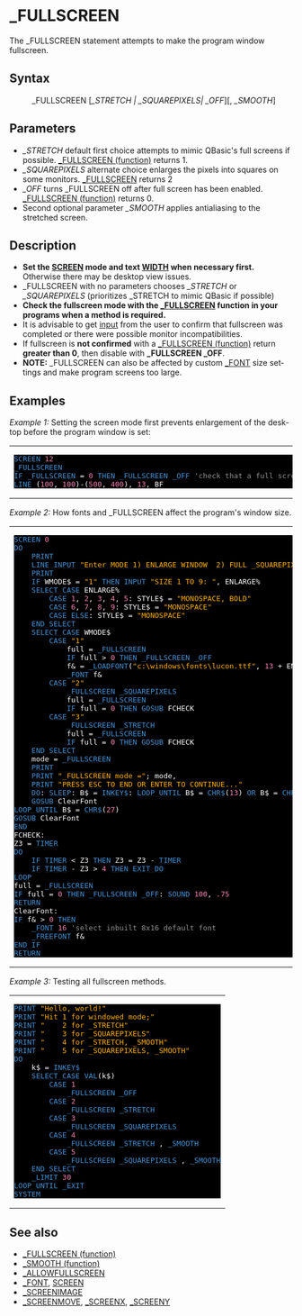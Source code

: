 <style>pre.codeide, pre.outputfixed, .outputcrt0 { background-color: #000 !important; color: #FFF !important; }</style><!DOCTYPE html>
<html class="client-nojs" dir="ltr" lang="en">
<head>
<title>_FULLSCREEN - QB64 Phoenix Edition Wiki</title>
</head>
<body class="mediawiki ltr sitedir-ltr mw-hide-empty-elt ns-0 ns-subject page-FULLSCREEN rootpage-FULLSCREEN skin-vector action-view skin-vector-legacy vector-feature-language-in-header-enabled vector-feature-language-in-main-page-header-disabled vector-feature-language-alert-in-sidebar-disabled vector-feature-sticky-header-disabled vector-feature-sticky-header-edit-disabled vector-feature-table-of-contents-disabled vector-feature-visual-enhancement-next-disabled">
<div class="mw-body" id="content" role="main">
<a id="top"></a>
<h1 class="firstHeading mw-first-heading" id="firstHeading">_FULLSCREEN</h1>
<div class="vector-body" id="bodyContent">
<div class="mw-body-content mw-content-ltr" dir="ltr" id="mw-content-text" lang="en"><div class="mw-parser-output"><p>The <a class="mw-selflink selflink">_FULLSCREEN</a> statement attempts to make the program window fullscreen.
</p>
<h2><span class="mw-headline" id="Syntax">Syntax</span></h2>
<dl><dd><a class="mw-selflink selflink">_FULLSCREEN</a> [<i>_STRETCH | _SQUAREPIXELS| _OFF</i>][, <i>_SMOOTH</i>]</dd></dl>
<p>
</p>
<h2><span class="mw-headline" id="Parameters">Parameters</span></h2>
<ul><li><i>_STRETCH</i> default first choice attempts to mimic QBasic's full screens if possible. <a href="FULLSCREEN_(function)" title="FULLSCREEN (function)">_FULLSCREEN (function)</a> returns 1.</li>
<li><i>_SQUAREPIXELS</i> alternate choice enlarges the pixels into squares on some monitors. <a href="FULLSCREEN_(function)" title="FULLSCREEN (function)">_FULLSCREEN</a> returns 2</li>
<li><i>_OFF</i> turns _FULLSCREEN off after full screen has been enabled. <a href="FULLSCREEN_(function)" title="FULLSCREEN (function)">_FULLSCREEN (function)</a> returns 0.</li>
<li>Second optional parameter <i>_SMOOTH</i> applies antialiasing to the stretched screen.</li></ul>
<p>
</p>
<h2><span class="mw-headline" id="Description">Description</span></h2>
<ul><li><b>Set the <a href="SCREEN" title="SCREEN">SCREEN</a> mode and text <a href="WIDTH" title="WIDTH">WIDTH</a> when necessary first.</b> Otherwise there may be desktop view issues.</li>
<li>_FULLSCREEN with no parameters chooses <i>_STRETCH</i> or <i>_SQUAREPIXELS</i> (prioritizes _STRETCH to mimic QBasic if possible)</li>
<li><b>Check the fullscreen mode with the <a href="FULLSCREEN_(function)" title="FULLSCREEN (function)">_FULLSCREEN</a> function in your programs when a method is required.</b></li>
<li>It is advisable to get <a href="INPUT" title="INPUT">input</a> from the user to confirm that fullscreen was completed or there were possible monitor incompatibilities.</li>
<li>If fullscreen is <b>not confirmed</b> with a <a href="FULLSCREEN_(function)" title="FULLSCREEN (function)">_FULLSCREEN (function)</a> return <b>greater than 0</b>, then disable with <b>_FULLSCREEN _OFF</b>.</li>
<li><b>NOTE:</b> _FULLSCREEN can also be affected by custom <a href="FONT" title="FONT">_FONT</a> size settings and make program screens too large.</li></ul>
<p>
</p>
<h2><span class="mw-headline" id="Examples">Examples</span></h2>
<p><i>Example 1:</i> Setting the screen mode first prevents enlargement of the desktop before the program window is set:
</p>
<table cellpadding="15px" width="100%">
<tbody><tr>
<td><pre class="codeide"><a href="SCREEN" title="SCREEN"><span style="color:#4593D8;">SCREEN</span></a> <span style="color:#F580B1;">12</span>
<a class="mw-selflink selflink"><span style="color:#4593D8;">_FULLSCREEN</span></a>
<a class="mw-redirect" href="IF" title="IF"><span style="color:#4593D8;">IF</span></a> <a href="FULLSCREEN_(function)" title="FULLSCREEN (function)"><span style="color:#4593D8;">_FULLSCREEN</span></a> = <span style="color:#F580B1;">0</span> <a href="THEN" title="THEN"><span style="color:#4593D8;">THEN</span></a> <a class="mw-selflink selflink"><span style="color:#4593D8;">_FULLSCREEN</span></a> <a href="OFF" title="OFF"><span style="color:#4593D8;">_OFF</span></a> <span style="color:#919191;">'check that a full screen mode initialized</span>
<a href="LINE" title="LINE"><span style="color:#4593D8;">LINE</span></a> (<span style="color:#F580B1;">100</span>, <span style="color:#F580B1;">100</span>)-(<span style="color:#F580B1;">500</span>, <span style="color:#F580B1;">400</span>), <span style="color:#F580B1;">13</span>, BF
</pre>
</td></tr></tbody></table>
<p><i>Example 2:</i> How fonts and _FULLSCREEN affect the program's window size.
</p>
<table cellpadding="15px" width="100%">
<tbody><tr>
<td><pre class="codeide"><a href="SCREEN" title="SCREEN"><span style="color:#4593D8;">SCREEN</span></a> <span style="color:#F580B1;">0</span>
<a class="mw-redirect" href="DO" title="DO"><span style="color:#4593D8;">DO</span></a>
    <a href="PRINT" title="PRINT"><span style="color:#4593D8;">PRINT</span></a>
    <a href="LINE_INPUT" title="LINE INPUT"><span style="color:#4593D8;">LINE INPUT</span></a> <span style="color:#FFB100;">"Enter MODE 1) ENLARGE WINDOW  2) FULL _SQUAREPIXELS  3) FULL _STRETCH: "</span>, WMODE$
    <a href="PRINT" title="PRINT"><span style="color:#4593D8;">PRINT</span></a>
    <a class="mw-redirect" href="IF" title="IF"><span style="color:#4593D8;">IF</span></a> WMODE$ = <span style="color:#FFB100;">"1"</span> <a href="THEN" title="THEN"><span style="color:#4593D8;">THEN</span></a> <a href="INPUT" title="INPUT"><span style="color:#4593D8;">INPUT</span></a> <span style="color:#FFB100;">"SIZE 1 TO 9: "</span>, ENLARGE%
    <a href="SELECT_CASE" title="SELECT CASE"><span style="color:#4593D8;">SELECT CASE</span></a> ENLARGE%
        <a class="mw-redirect" href="CASE" title="CASE"><span style="color:#4593D8;">CASE</span></a> <span style="color:#F580B1;">1</span>, <span style="color:#F580B1;">2</span>, <span style="color:#F580B1;">3</span>, <span style="color:#F580B1;">4</span>, <span style="color:#F580B1;">5</span>: STYLE$ = <span style="color:#FFB100;">"MONOSPACE, BOLD"</span>
        <a class="mw-redirect" href="CASE" title="CASE"><span style="color:#4593D8;">CASE</span></a> <span style="color:#F580B1;">6</span>, <span style="color:#F580B1;">7</span>, <span style="color:#F580B1;">8</span>, <span style="color:#F580B1;">9</span>: STYLE$ = <span style="color:#FFB100;">"MONOSPACE"</span>
        <a class="mw-redirect" href="CASE" title="CASE"><span style="color:#4593D8;">CASE</span></a> <a href="ELSE" title="ELSE"><span style="color:#4593D8;">ELSE</span></a>: STYLE$ = <span style="color:#FFB100;">"MONOSPACE"</span>
    <a href="END_SELECT" title="END SELECT"><span style="color:#4593D8;">END SELECT</span></a>
    <a href="SELECT_CASE" title="SELECT CASE"><span style="color:#4593D8;">SELECT CASE</span></a> WMODE$
        <a class="mw-redirect" href="CASE" title="CASE"><span style="color:#4593D8;">CASE</span></a> <span style="color:#FFB100;">"1"</span>
            full = <a href="FULLSCREEN_(function)" title="FULLSCREEN (function)"><span style="color:#4593D8;">_FULLSCREEN</span></a>
            <a class="mw-redirect" href="IF" title="IF"><span style="color:#4593D8;">IF</span></a> full &gt; <span style="color:#F580B1;">0</span> <a href="THEN" title="THEN"><span style="color:#4593D8;">THEN</span></a> <a class="mw-selflink selflink"><span style="color:#4593D8;">_FULLSCREEN</span></a> <a href="OFF" title="OFF"><span style="color:#4593D8;">_OFF</span></a>
            f&amp; = <a href="LOADFONT" title="LOADFONT"><span style="color:#4593D8;">_LOADFONT</span></a>(<span style="color:#FFB100;">"c:\windows\fonts\lucon.ttf"</span>, <span style="color:#F580B1;">13</span> + ENLARGE%, STYLE$)
            <a href="FONT" title="FONT"><span style="color:#4593D8;">_FONT</span></a> f&amp;
        <a class="mw-redirect" href="CASE" title="CASE"><span style="color:#4593D8;">CASE</span></a> <span style="color:#FFB100;">"2"</span>
            <a class="mw-selflink selflink"><span style="color:#4593D8;">_FULLSCREEN</span></a> <a class="mw-redirect" href="SQUAREPIXELS" title="SQUAREPIXELS"><span style="color:#4593D8;">_SQUAREPIXELS</span></a>
            full = <a href="FULLSCREEN_(function)" title="FULLSCREEN (function)"><span style="color:#4593D8;">_FULLSCREEN</span></a>
            <a class="mw-redirect" href="IF" title="IF"><span style="color:#4593D8;">IF</span></a> full = <span style="color:#F580B1;">0</span> <a href="THEN" title="THEN"><span style="color:#4593D8;">THEN</span></a> <a href="GOSUB" title="GOSUB"><span style="color:#4593D8;">GOSUB</span></a> FCHECK
        <a class="mw-redirect" href="CASE" title="CASE"><span style="color:#4593D8;">CASE</span></a> <span style="color:#FFB100;">"3"</span>
            <a class="mw-selflink selflink"><span style="color:#4593D8;">_FULLSCREEN</span></a> <a class="mw-redirect" href="STRETCH" title="STRETCH"><span style="color:#4593D8;">_STRETCH</span></a>
            full = <a href="FULLSCREEN_(function)" title="FULLSCREEN (function)"><span style="color:#4593D8;">_FULLSCREEN</span></a>
            <a class="mw-redirect" href="IF" title="IF"><span style="color:#4593D8;">IF</span></a> full = <span style="color:#F580B1;">0</span> <a href="THEN" title="THEN"><span style="color:#4593D8;">THEN</span></a> <a href="GOSUB" title="GOSUB"><span style="color:#4593D8;">GOSUB</span></a> FCHECK
    <a href="END_SELECT" title="END SELECT"><span style="color:#4593D8;">END SELECT</span></a>
    mode = <a href="FULLSCREEN_(function)" title="FULLSCREEN (function)"><span style="color:#4593D8;">_FULLSCREEN</span></a>
    <a href="PRINT" title="PRINT"><span style="color:#4593D8;">PRINT</span></a>
    <a href="PRINT" title="PRINT"><span style="color:#4593D8;">PRINT</span></a> <span style="color:#FFB100;">"_FULLSCREEN mode ="</span>; mode,
    <a href="PRINT" title="PRINT"><span style="color:#4593D8;">PRINT</span></a> <span style="color:#FFB100;">"PRESS ESC TO END OR ENTER TO CONTINUE..."</span>
    <a class="mw-redirect" href="DO" title="DO"><span style="color:#4593D8;">DO</span></a>: <a href="SLEEP" title="SLEEP"><span style="color:#4593D8;">SLEEP</span></a>: B$ = <a href="INKEY$" title="INKEY$"><span style="color:#4593D8;">INKEY$</span></a>: <a href="DO...LOOP" title="DO...LOOP"><span style="color:#4593D8;">LOOP UNTIL</span></a> B$ = <a href="CHR$" title="CHR$"><span style="color:#4593D8;">CHR$</span></a>(<span style="color:#F580B1;">13</span>) <a href="OR_(boolean)" title="OR (boolean)"><span style="color:#4593D8;">OR</span></a> B$ = <a href="CHR$" title="CHR$"><span style="color:#4593D8;">CHR$</span></a>(<span style="color:#F580B1;">27</span>)
    <a href="GOSUB" title="GOSUB"><span style="color:#4593D8;">GOSUB</span></a> ClearFont
<a href="DO...LOOP" title="DO...LOOP"><span style="color:#4593D8;">LOOP UNTIL</span></a> B$ = <a href="CHR$" title="CHR$"><span style="color:#4593D8;">CHR$</span></a>(<span style="color:#F580B1;">27</span>)
<a href="GOSUB" title="GOSUB"><span style="color:#4593D8;">GOSUB</span></a> ClearFont
<a href="END" title="END"><span style="color:#4593D8;">END</span></a>
FCHECK:
Z3 = <a href="TIMER_(function)" title="TIMER (function)"><span style="color:#4593D8;">TIMER</span></a>
<a class="mw-redirect" href="DO" title="DO"><span style="color:#4593D8;">DO</span></a>
    <a class="mw-redirect" href="IF" title="IF"><span style="color:#4593D8;">IF</span></a> <a href="TIMER_(function)" title="TIMER (function)"><span style="color:#4593D8;">TIMER</span></a> &lt; Z3 <a href="THEN" title="THEN"><span style="color:#4593D8;">THEN</span></a> Z3 = Z3 - <a href="TIMER_(function)" title="TIMER (function)"><span style="color:#4593D8;">TIMER</span></a>
    <a class="mw-redirect" href="IF" title="IF"><span style="color:#4593D8;">IF</span></a> <a href="TIMER_(function)" title="TIMER (function)"><span style="color:#4593D8;">TIMER</span></a> - Z3 &gt; <span style="color:#F580B1;">4</span> <a href="THEN" title="THEN"><span style="color:#4593D8;">THEN</span></a> <a href="EXIT_DO" title="EXIT DO"><span style="color:#4593D8;">EXIT DO</span></a>
<a href="LOOP" title="LOOP"><span style="color:#4593D8;">LOOP</span></a>
full = <a href="FULLSCREEN_(function)" title="FULLSCREEN (function)"><span style="color:#4593D8;">_FULLSCREEN</span></a>
<a class="mw-redirect" href="IF" title="IF"><span style="color:#4593D8;">IF</span></a> full = <span style="color:#F580B1;">0</span> <a href="THEN" title="THEN"><span style="color:#4593D8;">THEN</span></a> <a class="mw-selflink selflink"><span style="color:#4593D8;">_FULLSCREEN</span></a> <a href="OFF" title="OFF"><span style="color:#4593D8;">_OFF</span></a>: <a href="SOUND" title="SOUND"><span style="color:#4593D8;">SOUND</span></a> <span style="color:#F580B1;">100</span>, <span style="color:#F580B1;">.75</span>
<a href="RETURN" title="RETURN"><span style="color:#4593D8;">RETURN</span></a>
ClearFont:
<a class="mw-redirect" href="IF" title="IF"><span style="color:#4593D8;">IF</span></a> f&amp; &gt; <span style="color:#F580B1;">0</span> <a href="THEN" title="THEN"><span style="color:#4593D8;">THEN</span></a>
    <a href="FONT" title="FONT"><span style="color:#4593D8;">_FONT</span></a> <span style="color:#F580B1;">16</span> <span style="color:#919191;">'select inbuilt 8x16 default font</span>
    <a href="FREEFONT" title="FREEFONT"><span style="color:#4593D8;">_FREEFONT</span></a> f&amp;
<a class="mw-redirect" href="END_IF" title="END IF"><span style="color:#4593D8;">END IF</span></a>
<a href="RETURN" title="RETURN"><span style="color:#4593D8;">RETURN</span></a>
</pre>
</td></tr></tbody></table>
<p><i>Example 3:</i> Testing all fullscreen methods.
</p>
<table cellpadding="15px" width="100%">
<tbody><tr>
<td><pre class="codeide"><a href="PRINT" title="PRINT"><span style="color:#4593D8;">PRINT</span></a> <span style="color:#FFB100;">"Hello, world!"</span>
<a href="PRINT" title="PRINT"><span style="color:#4593D8;">PRINT</span></a> <span style="color:#FFB100;">"Hit 1 for windowed mode;"</span>
<a href="PRINT" title="PRINT"><span style="color:#4593D8;">PRINT</span></a> <span style="color:#FFB100;">"    2 for _STRETCH"</span>
<a href="PRINT" title="PRINT"><span style="color:#4593D8;">PRINT</span></a> <span style="color:#FFB100;">"    3 for _SQUAREPIXELS"</span>
<a href="PRINT" title="PRINT"><span style="color:#4593D8;">PRINT</span></a> <span style="color:#FFB100;">"    4 for _STRETCH, _SMOOTH"</span>
<a href="PRINT" title="PRINT"><span style="color:#4593D8;">PRINT</span></a> <span style="color:#FFB100;">"    5 for _SQUAREPIXELS, _SMOOTH"</span>
<a class="mw-redirect" href="DO" title="DO"><span style="color:#4593D8;">DO</span></a>
    k$ = <a href="INKEY$" title="INKEY$"><span style="color:#4593D8;">INKEY$</span></a>
    <a href="SELECT_CASE" title="SELECT CASE"><span style="color:#4593D8;">SELECT CASE</span></a> <a href="VAL" title="VAL"><span style="color:#4593D8;">VAL</span></a>(k$)
        <a class="mw-redirect" href="CASE" title="CASE"><span style="color:#4593D8;">CASE</span></a> <span style="color:#F580B1;">1</span>
            <a class="mw-selflink selflink"><span style="color:#4593D8;">_FULLSCREEN</span></a> <a href="OFF" title="OFF"><span style="color:#4593D8;">_OFF</span></a>
        <a class="mw-redirect" href="CASE" title="CASE"><span style="color:#4593D8;">CASE</span></a> <span style="color:#F580B1;">2</span>
            <a class="mw-selflink selflink"><span style="color:#4593D8;">_FULLSCREEN</span></a> <a class="mw-redirect" href="STRETCH" title="STRETCH"><span style="color:#4593D8;">_STRETCH</span></a>
        <a class="mw-redirect" href="CASE" title="CASE"><span style="color:#4593D8;">CASE</span></a> <span style="color:#F580B1;">3</span>
            <a class="mw-selflink selflink"><span style="color:#4593D8;">_FULLSCREEN</span></a> <a class="mw-redirect" href="SQUAREPIXELS" title="SQUAREPIXELS"><span style="color:#4593D8;">_SQUAREPIXELS</span></a>
        <a class="mw-redirect" href="CASE" title="CASE"><span style="color:#4593D8;">CASE</span></a> <span style="color:#F580B1;">4</span>
            <a class="mw-selflink selflink"><span style="color:#4593D8;">_FULLSCREEN</span></a> <a class="mw-redirect" href="STRETCH" title="STRETCH"><span style="color:#4593D8;">_STRETCH</span></a> , <a href="SMOOTH_(function)" title="SMOOTH (function)"><span style="color:#4593D8;">_SMOOTH</span></a>
        <a class="mw-redirect" href="CASE" title="CASE"><span style="color:#4593D8;">CASE</span></a> <span style="color:#F580B1;">5</span>
            <a class="mw-selflink selflink"><span style="color:#4593D8;">_FULLSCREEN</span></a> <a class="mw-redirect" href="SQUAREPIXELS" title="SQUAREPIXELS"><span style="color:#4593D8;">_SQUAREPIXELS</span></a> , <a href="SMOOTH_(function)" title="SMOOTH (function)"><span style="color:#4593D8;">_SMOOTH</span></a>
    <a href="END_SELECT" title="END SELECT"><span style="color:#4593D8;">END SELECT</span></a>
    <a href="LIMIT" title="LIMIT"><span style="color:#4593D8;">_LIMIT</span></a> <span style="color:#F580B1;">30</span>
<a href="DO...LOOP" title="DO...LOOP"><span style="color:#4593D8;">LOOP UNTIL</span></a> <a href="EXIT_(function)" title="EXIT (function)"><span style="color:#4593D8;">_EXIT</span></a>
<a href="SYSTEM" title="SYSTEM"><span style="color:#4593D8;">SYSTEM</span></a>
</pre>
</td></tr></tbody></table>
<p>
</p>
<h2><span class="mw-headline" id="See_also">See also</span></h2>
<ul><li><a href="FULLSCREEN_(function)" title="FULLSCREEN (function)">_FULLSCREEN (function)</a></li>
<li><a href="SMOOTH_(function)" title="SMOOTH (function)">_SMOOTH (function)</a></li>
<li><a href="ALLOWFULLSCREEN" title="ALLOWFULLSCREEN">_ALLOWFULLSCREEN</a></li>
<li><a href="FONT" title="FONT">_FONT</a>, <a href="SCREEN" title="SCREEN">SCREEN</a></li>
<li><a href="SCREENIMAGE" title="SCREENIMAGE">_SCREENIMAGE</a></li>
<li><a href="SCREENMOVE" title="SCREENMOVE">_SCREENMOVE</a>, <a href="SCREENX" title="SCREENX">_SCREENX</a>, <a href="SCREENY" title="SCREENY">_SCREENY</a></li></ul>
<p>
</p>
<!-- 
NewPP limit report
Cached time: 20240714104036
Cache expiry: 86400
Reduced expiry: false
Complications: [show‐toc]
CPU time usage: 0.068 seconds
Real time usage: 0.087 seconds
Preprocessor visited node count: 1328/1000000
Post‐expand include size: 10081/2097152 bytes
Template argument size: 2774/2097152 bytes
Highest expansion depth: 4/100
Expensive parser function count: 0/100
Unstrip recursion depth: 0/20
Unstrip post‐expand size: 453/5000000 bytes
-->
<!--
Transclusion expansion time report (%,ms,calls,template)
100.00%   46.627      1 -total
 15.37%    7.166    118 Template:Cl
 11.74%    5.476     56 Template:Text
 10.96%    5.112      1 Template:PageSyntax
  7.55%    3.522      3 Template:CodeStart
  6.67%    3.112      1 Template:PageSeeAlso
  5.71%    2.664      1 Template:PageNavigation
  5.17%    2.410      3 Template:CodeEnd
  5.08%    2.370      1 Template:PageExamples
  4.70%    2.191      1 Template:PageParameters
-->
<!-- Saved in parser cache with key qb64pnix_mw19894-mwmb_:pcache:idhash:152-0!canonical and timestamp 20240714104035 and revision id 8338.
 -->
</div>
</div>
</div>
</div>
</body>
</html>